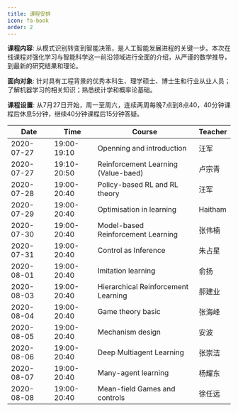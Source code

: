 ```yaml
---
title: 课程安排
icon: fa-book
order: 2
---
```


<p style="text-align:justify; text-justify:inter-ideograph;"><b>课程内容</b>: 从模式识别转变到智能决策，是人工智能发展进程的关键一步。本次在线课程对强化学习与智能科学这一前沿领域进行全面的介绍，从严谨的数学推导，到最新的研究结果和理论。</p>

<p style="text-align:justify; text-justify:inter-ideograph;"><b>面向对象</b>: 针对具有工程背景的优秀本科生、理学硕士、博士生和行业从业人员；了解机器学习的相关知识；熟悉统计学和概率论基础。</p>

<p style="text-align:justify; text-justify:inter-ideograph;"><b>课程设置</b>: 从7月27日开始，周一至周六，连续两周每晚7点到8点40，40分钟课程后休息5分钟，继续40分钟课程后15分钟答疑。</p>

<div class="table-wrapper">
  <table>
    <thead>
      <tr>
        <th>Date</th>
        <th>Time</th>
        <th>Course</th>
        <th>Teacher</th>
      </tr>
    </thead>
    <tbody>
      <tr>
        <td>2020-07-27</td>
        <td>19:00-19:10</td>
        <td>Openning and introduction</td>
        <td>汪军</td>
      </tr>
      <tr>
        <td>2020-07-27</td>
        <td>19:10-20:50</td>
        <td>Reinforcement Learning (Value-baed)</td>
        <td>卢宗青</td>
      </tr>
      <tr>
        <td>2020-07-28</td>
        <td>19:00-20:40</td>
        <td>Policy-based RL and RL theory</td>
        <td>汪军</td>
      </tr>
      <tr>
        <td>2020-07-29</td>
        <td>19:00-20:40</td>
        <td>Optimisation in learning</td>
        <td>Haitham</td>
      </tr>
      <tr>
        <td>2020-07-30</td>
        <td>19:00-20:40</td>
        <td>Model-based Reinforcement Learning</td>
        <td>张伟楠</td>
      </tr>
      <tr>
        <td>2020-07-31</td>
        <td>19:00-20:40</td>
        <td>Control as Inference</td>
        <td>朱占星</td>
      </tr>
      <tr>
        <td>2020-08-01</td>
        <td>19:00-20:40</td>
        <td>Imitation learning</td>
        <td>俞扬</td>
      </tr>
      <tr>
        <td>2020-08-03</td>
        <td>19:00-20:40</td>
        <td>Hierarchical Reinforcement Learning</td>
        <td>郝建业</td>
      </tr>
      <tr>
        <td>2020-08-04</td>
        <td>19:00-20:40</td>
        <td>Game theory basic</td>
        <td>张海峰</td>
      </tr>
      <tr>
        <td>2020-08-05</td>
        <td>19:00-20:40</td>
        <td>Mechanism design</td>
        <td>安波</td>
      </tr>
      <tr>
        <td>2020-08-06</td>
        <td>19:00-20:40</td>
        <td>Deep Multiagent Learning</td>
        <td>张崇洁</td>
      </tr>
      <tr>
        <td>2020-08-07</td>
        <td>19:00-20:40</td>
        <td>Many-agent learning</td>
        <td>杨耀东</td>
      </tr>
      <tr>
        <td>2020-08-08</td>
        <td>19:00-20:40</td>
        <td>Mean-field Games and controls</td>
        <td>徐任远</td>
      </tr>
    </tbody>
  </table>
</div>